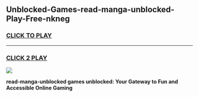 
## Unblocked-Games-read-manga-unblocked-Play-Free-nkneg
<h3>
<a href="https://premium76.site?title=read-manga-unblocked&ref=18A1">CLICK TO PLAY</a></h3>
<hr>

<h3>
<a href="https://premium76.site?title=read-manga-unblocked&ref=18A1">CLICK 2 PLAY</a>
  
</h3>

<a href="https://premium76.site?title=read-manga-unblocked&ref=18A1"><img src="https://clearcache.store/games.png"></a>


**read-manga-unblocked games unblocked: Your Gateway to Fun and Accessible Online Gaming**

